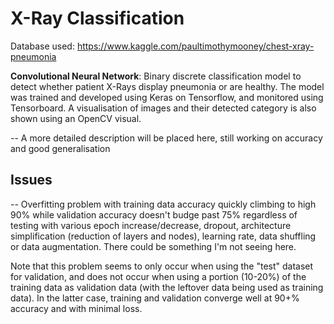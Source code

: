 # X-Ray Classification

Database used: https://www.kaggle.com/paultimothymooney/chest-xray-pneumonia

**Convolutional Neural Network**: Binary discrete classification model to detect whether patient X-Rays display pneumonia or are healthy. The model was trained and developed using Keras on Tensorflow, and monitored using Tensorboard. A visualisation of images and their detected category is also shown using an OpenCV visual.

-- A more detailed description will be placed here, still working on accuracy and good generalisation

## Issues
-- Overfitting problem with training data accuracy quickly climbing to high 90% while validation accuracy doesn't budge past 75% regardless of testing with various epoch increase/decrease, dropout, architecture simplification (reduction of layers and nodes), learning rate, data shuffling or data augmentation. There could be something I'm not seeing here.

  Note that this problem seems to only occur when using the "test" dataset for validation, and does not occur when using a portion (10-20%) of the training data as validation data (with the leftover data being used as training data). In the latter case, training and validation converge well at 90+% accuracy and with minimal loss. 

